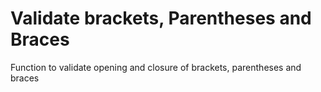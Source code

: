 # Validate brackets, Parentheses and Braces
Function to validate opening and closure of brackets, parentheses and braces
